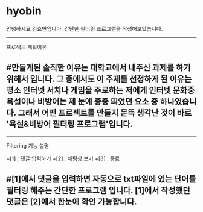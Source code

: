# hyobin

안녕하세요 김효빈입니다.
간단한 필터링 프로그램을 작성해보았습니다.

----------------------------------
프로젝트 계획이유

#만들게된 솔직한 이유는 대학교에서 내주신 과제를 하기 위해서 입니다.
그 중에서도 이 주제를 선정하게 된 이유는 평소 인터넷 서치나 게임을 주로하는 저에게 인터넷 문화중 욕설이나 비방어는 제 눈에 종종 띄었던 요소 중 하나였습니다. 
그래서 어떤 프로젝트를 만들지 문뜩 생각난 것이 바로 '욕설&비방어 필터링 프로그램'입니다.
-----------------------------------

-----------------------------------
Filtering 기능 설명

+[1] : 댓글 입력하기
+[2] : 채팅창 보기
+[3] : 종료

#[1]에서 댓글을 입력하면 자동으로 txt파일에 있는 단어를 필터링 해주는 간단한 프로그램 입니다.
[1]에서 작성했던 댓글은 [2]에서 한눈에 확인 가능합니다.
-----------------------------------
